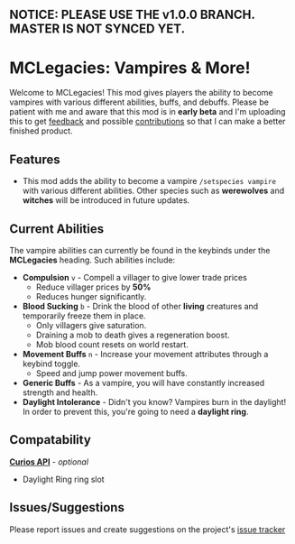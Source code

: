 NOTICE: PLEASE USE THE v1.0.0 BRANCH. MASTER IS NOT SYNCED YET.
---
# MCLegacies: Vampires & More!
Welcome to MCLegacies! This mod gives players the ability to become vampires with various different abilities, buffs, and debuffs. Please be patient with me and aware that this mod is in **early beta** and I'm uploading this to get [feedback](https://github.com/ItsMitlit/MCLegacies/issues) and possible [contributions](https://github.com/ItsMitlit/MCLegacies) so that I can make a better finished product.

## Features
- This mod adds the ability to become a vampire `/setspecies vampire` with various different abilities. Other species such as **werewolves** and **witches** will be introduced in future updates.

## Current Abilities
The vampire abilities can currently be found in the keybinds under the **MCLegacies** heading. Such abilities include:
- **Compulsion** `v` - Compell a villager to give lower trade prices
    - Reduce villager prices by **50%**
    - Reduces hunger significantly.
- **Blood Sucking** `b` - Drink the blood of other **living** creatures and temporarily freeze them in place.
    - Only villagers give saturation.
    - Draining a mob to death gives a regeneration boost.
    - Mob blood count resets on world restart.
- **Movement Buffs** `n` - Increase your movement attributes through a keybind toggle.
    - Speed and jump power movement buffs.
- **Generic Buffs** - As a vampire, you will have constantly increased strength and health.
- **Daylight Intolerance** - Didn't you know? Vampires burn in the daylight! In order to prevent this, you're going to need a **daylight ring**.

## Compatability
**[Curios API](https://modrinth.com/mod/curios)** - *optional*
- Daylight Ring ring slot

## Issues/Suggestions
Please report issues and create suggestions on the project's [issue tracker](https://github.com/ItsMitlit/MCLegacies/issues)
